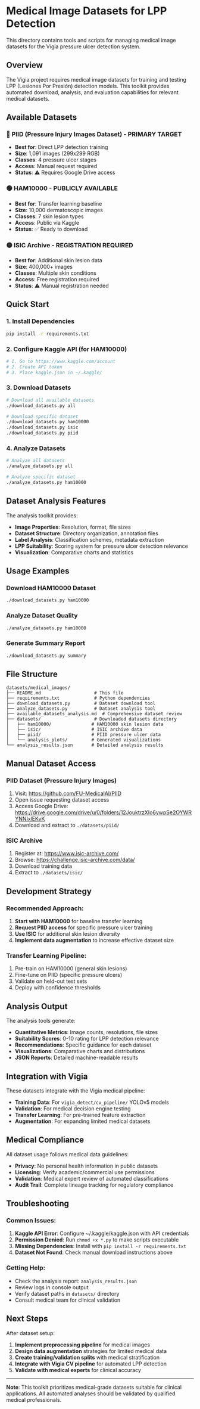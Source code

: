 # Medical Image Datasets for LPP Detection

This directory contains tools and scripts for managing medical image datasets for the Vigia pressure ulcer detection system.

## Overview

The Vigia project requires medical image datasets for training and testing LPP (Lesiones Por Presión) detection models. This toolkit provides automated download, analysis, and evaluation capabilities for relevant medical datasets.

## Available Datasets

### 🔴 PIID (Pressure Injury Images Dataset) - PRIMARY TARGET
- **Best for**: Direct LPP detection training
- **Size**: 1,091 images (299x299 RGB)
- **Classes**: 4 pressure ulcer stages
- **Access**: Manual request required
- **Status**: ⚠️ Requires Google Drive access

### 🟢 HAM10000 - PUBLICLY AVAILABLE
- **Best for**: Transfer learning baseline
- **Size**: 10,000 dermatoscopic images  
- **Classes**: 7 skin lesion types
- **Access**: Public via Kaggle
- **Status**: ✅ Ready to download

### 🟡 ISIC Archive - REGISTRATION REQUIRED
- **Best for**: Additional skin lesion data
- **Size**: 400,000+ images
- **Classes**: Multiple skin conditions
- **Access**: Free registration required
- **Status**: ⚠️ Manual registration needed

## Quick Start

### 1. Install Dependencies
```bash
pip install -r requirements.txt
```

### 2. Configure Kaggle API (for HAM10000)
```bash
# 1. Go to https://www.kaggle.com/account
# 2. Create API token
# 3. Place kaggle.json in ~/.kaggle/
```

### 3. Download Datasets
```bash
# Download all available datasets
./download_datasets.py all

# Download specific dataset
./download_datasets.py ham10000
./download_datasets.py isic
./download_datasets.py piid
```

### 4. Analyze Datasets
```bash
# Analyze all datasets
./analyze_datasets.py all

# Analyze specific dataset
./analyze_datasets.py ham10000
```

## Dataset Analysis Features

The analysis toolkit provides:

- **Image Properties**: Resolution, format, file sizes
- **Dataset Structure**: Directory organization, annotation files
- **Label Analysis**: Classification schemes, metadata extraction
- **LPP Suitability**: Scoring system for pressure ulcer detection relevance
- **Visualization**: Comparative charts and statistics

## Usage Examples

### Download HAM10000 Dataset
```bash
./download_datasets.py ham10000
```

### Analyze Dataset Quality
```bash
./analyze_datasets.py ham10000
```

### Generate Summary Report
```bash
./download_datasets.py summary
```

## File Structure

```
datasets/medical_images/
├── README.md                    # This file
├── requirements.txt             # Python dependencies
├── download_datasets.py         # Dataset download tool
├── analyze_datasets.py          # Dataset analysis tool
├── available_datasets_analysis.md  # Comprehensive dataset review
├── datasets/                    # Downloaded datasets directory
│   ├── ham10000/               # HAM10000 skin lesion data
│   ├── isic/                   # ISIC archive data
│   ├── piid/                   # PIID pressure ulcer data
│   └── analysis_plots/         # Generated visualizations
└── analysis_results.json       # Detailed analysis results
```

## Manual Dataset Access

### PIID Dataset (Pressure Injury Images)
1. Visit: https://github.com/FU-MedicalAI/PIID
2. Open issue requesting dataset access
3. Access Google Drive: https://drive.google.com/drive/u/0/folders/12JouktrzXIo6ywpSe2OYWRYNNIxlEKvK
4. Download and extract to `./datasets/piid/`

### ISIC Archive
1. Register at: https://www.isic-archive.com/
2. Browse: https://challenge.isic-archive.com/data/
3. Download training data
4. Extract to `./datasets/isic/`

## Development Strategy

### Recommended Approach:
1. **Start with HAM10000** for baseline transfer learning
2. **Request PIID access** for specific pressure ulcer training
3. **Use ISIC** for additional skin lesion diversity
4. **Implement data augmentation** to increase effective dataset size

### Transfer Learning Pipeline:
1. Pre-train on HAM10000 (general skin lesions)
2. Fine-tune on PIID (specific pressure ulcers)
3. Validate on held-out test sets
4. Deploy with confidence thresholds

## Analysis Output

The analysis tools generate:

- **Quantitative Metrics**: Image counts, resolutions, file sizes
- **Suitability Scores**: 0-10 rating for LPP detection relevance
- **Recommendations**: Specific guidance for each dataset
- **Visualizations**: Comparative charts and distributions
- **JSON Reports**: Detailed machine-readable results

## Integration with Vigia

These datasets integrate with the Vigia medical pipeline:

- **Training Data**: For `vigia_detect/cv_pipeline/` YOLOv5 models
- **Validation**: For medical decision engine testing
- **Transfer Learning**: For pre-trained feature extraction
- **Augmentation**: For expanding limited medical datasets

## Medical Compliance

All dataset usage follows medical data guidelines:

- **Privacy**: No personal health information in public datasets
- **Licensing**: Verify academic/commercial use permissions
- **Validation**: Medical expert review of automated classifications
- **Audit Trail**: Complete lineage tracking for regulatory compliance

## Troubleshooting

### Common Issues:

1. **Kaggle API Error**: Configure ~/.kaggle/kaggle.json with API credentials
2. **Permission Denied**: Run `chmod +x *.py` to make scripts executable
3. **Missing Dependencies**: Install with `pip install -r requirements.txt`
4. **Dataset Not Found**: Check manual download instructions above

### Getting Help:

- Check the analysis report: `analysis_results.json`
- Review logs in console output
- Verify dataset paths in `datasets/` directory
- Consult medical team for clinical validation

## Next Steps

After dataset setup:

1. **Implement preprocessing pipeline** for medical images
2. **Design data augmentation** strategies for limited medical data
3. **Create training/validation splits** with medical stratification
4. **Integrate with Vigia CV pipeline** for automated LPP detection
5. **Validate with medical experts** for clinical accuracy

---

**Note**: This toolkit prioritizes medical-grade datasets suitable for clinical applications. All automated analyses should be validated by qualified medical professionals.